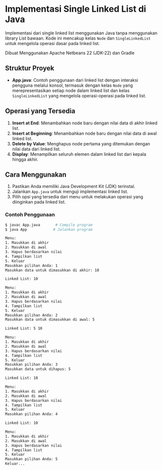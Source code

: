# Implementasi Single Linked List di Java

Implementasi dari single linked list menggunakan Java tanpa menggunakan library List bawaan. Kode ini mencakup kelas `Node` dan `SingleLinkedList` untuk mengelola operasi dasar pada linked list.

Dibuat Menggunakan Apache Netbeans 22 (JDK-22) dan Gradle

## Struktur Proyek

- **App.java**: Contoh penggunaan dari linked list dengan interaksi pengguna melalui konsol, termasuk dengan kelas `Node` yang merepresentasikan setiap node dalam linked list dan kelas `SingleLinkedList` yang mengelola operasi-operasi pada linked list.

## Operasi yang Tersedia

1. **Insert at End**: Menambahkan node baru dengan nilai data di akhir linked list.
2. **Insert at Beginning**: Menambahkan node baru dengan nilai data di awal linked list.
3. **Delete by Value**: Menghapus node pertama yang ditemukan dengan nilai data dari linked list.
4. **Display**: Menampilkan seluruh elemen dalam linked list dari kepala hingga akhir.

## Cara Menggunakan

1. Pastikan Anda memiliki Java Development Kit (JDK) terinstal.
2. Jalankan `App.java` untuk menguji implementasi linked list.
3. Pilih opsi yang tersedia dari menu untuk melakukan operasi yang diinginkan pada linked list.

### Contoh Penggunaan

```bash
$ javac App.java       # Compile program
$ java App            # Jalankan program

Menu:
1. Masukkan di akhir
2. Masukkan di awal
3. Hapus berdasarkan nilai
4. Tampilkan list
5. Keluar
Masukkan pilihan Anda: 1
Masukkan data untuk dimasukkan di akhir: 10

Linked List: 10

Menu:
1. Masukkan di akhir
2. Masukkan di awal
3. Hapus berdasarkan nilai
4. Tampilkan list
5. Keluar
Masukkan pilihan Anda: 2
Masukkan data untuk dimasukkan di awal: 5

Linked List: 5 10

Menu:
1. Masukkan di akhir
2. Masukkan di awal
3. Hapus berdasarkan nilai
4. Tampilkan list
5. Keluar
Masukkan pilihan Anda: 3
Masukkan data untuk dihapus: 5

Linked List: 10

Menu:
1. Masukkan di akhir
2. Masukkan di awal
3. Hapus berdasarkan nilai
4. Tampilkan list
5. Keluar
Masukkan pilihan Anda: 4

Linked List: 10

Menu:
1. Masukkan di akhir
2. Masukkan di awal
3. Hapus berdasarkan nilai
4. Tampilkan list
5. Keluar
Masukkan pilihan Anda: 5
Keluar...

